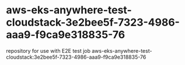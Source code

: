 # aws-eks-anywhere-test-cloudstack-3e2bee5f-7323-4986-aaa9-f9ca9e318835-76
repository for use with E2E test job aws-eks-anywhere-test-cloudstack:3e2bee5f-7323-4986-aaa9-f9ca9e318835-76
